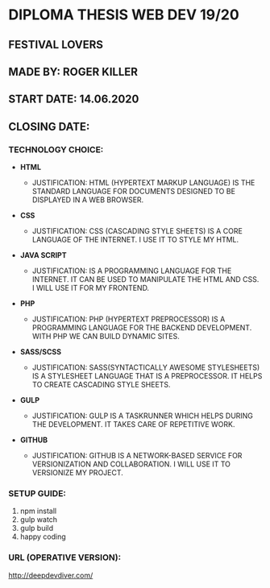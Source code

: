 DIPLOMA THESIS WEB DEV 19/20
============================

## FESTIVAL LOVERS
## MADE BY: ROGER KILLER
## START DATE: 14.06.2020
## CLOSING DATE: 

### TECHNOLOGY CHOICE:

- **HTML**
  - JUSTIFICATION: HTML (HYPERTEXT MARKUP LANGUAGE) IS THE STANDARD LANGUAGE FOR DOCUMENTS
                   DESIGNED TO BE DISPLAYED IN A WEB BROWSER.
                   
- **CSS**
  - JUSTIFICATION: CSS (CASCADING STYLE SHEETS) IS A CORE LANGUAGE OF THE INTERNET.
                   I USE IT TO STYLE MY HTML.
                   
- **JAVA SCRIPT**
  - JUSTIFICATION: IS A PROGRAMMING LANGUAGE FOR THE INTERNET. IT CAN BE USED TO MANIPULATE THE HTML AND CSS.
                   I WILL USE IT FOR MY FRONTEND.
                   
- **PHP**
  - JUSTIFICATION: PHP (HYPERTEXT PREPROCESSOR) IS A PROGRAMMING LANGUAGE FOR THE BACKEND DEVELOPMENT. WITH PHP
                   WE CAN BUILD DYNAMIC SITES.

- **SASS/SCSS**
  - JUSTIFICATION: SASS(SYNTACTICALLY AWESOME STYLESHEETS) IS A STYLESHEET LANGUAGE THAT IS A
                   PREPROCESSOR. IT HELPS TO CREATE CASCADING STYLE SHEETS. 

- **GULP**
  - JUSTIFICATION: GULP IS A TASKRUNNER WHICH HELPS DURING THE DEVELOPMENT.
                   IT TAKES CARE OF REPETITIVE WORK.

- **GITHUB**
  - JUSTIFICATION: GITHUB IS A NETWORK-BASED SERVICE FOR VERSIONIZATION AND COLLABORATION.
                   I WILL USE IT TO VERSIONIZE MY PROJECT.
  



### SETUP GUIDE:
1. npm install
2. gulp watch
3. gulp build
4. happy coding 


### URL (OPERATIVE VERSION):
http://deepdevdiver.com/





    
    
 


 
  
  
 
